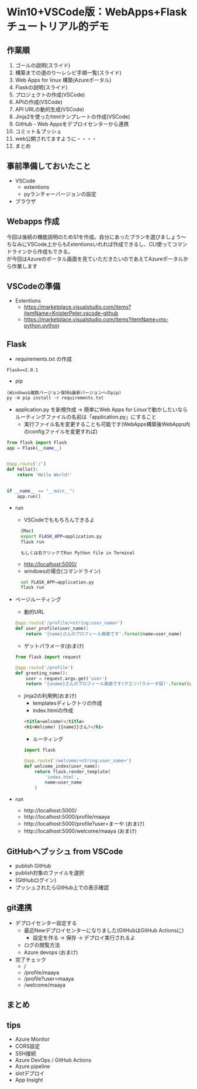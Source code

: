# Win10+VSCode版：WebApps+Flask チュートリアル的デモ

## 作業順

1. ゴールの説明(スライド)
1. 構築までの道のり～レシピ手順一覧(スライド) 
1. Web Apps for linux 構築(Azureポータル)
1. Flaskの説明(スライド)
1. プロジェクトの作成(VSCode)
1. APIの作成(VSCode)
1. API URLの動的生成(VSCode)
1. Jinja2を使ったhtmlテンプレートの作成(VSCode)
1. GitHub - Web Appsをデプロイセンターから連携
1. コミット＆プッシュ
1. web公開されてますように・・・・
1. まとめ


## 事前準備しておいたこと
- VSCode
  - extentions
  - pyランチャーバージョンの設定
- ブラウザ


## Webapps 作成

今回は後続の機能説明のためS1を作成。自分にあったプランを選びましょう〜    
ちなみにVSCode上からもExtentionsいれれば作成できるし、CLI使ってコマンドラインから作成もできる。   
が今回はAzureのポータル画面を見ていただきたいのであえてAzureポータルから作業します

## VSCodeの準備
- Extentions
  - https://marketplace.visualstudio.com/items?itemName=KnisterPeter.vscode-github
  - https://marketplace.visualstudio.com/items?itemName=ms-python.python

## Flask
- requirements.txt の作成

```
Flask==2.0.1
```
- pip
```
(Windows&複数バージョン保持&最新バージョンへのpip)
py -m pip install -r requirements.txt
```

- application.py を新規作成 -> 簡単にWeb Apps for Linuxで動かしたいならルーティングファイルの名前は「application.py」にすること
  - 実行ファイル名を変更することも可能です(WebApps構築後WebApps内のconfigファイルを変更すれば)

```python
from flask import Flask
app = Flask(__name__)


@app.route('/')
def hello():
    return 'Hello World!'
    
    
if __name__ == "__main__":
    app.run()

```

- run
    - VSCodeでももちろんできるよ
    ```bash
      (Mac)
      export FLASK_APP=application.py
      flask run
      
      もしくは右クリックでRun Python file in Terminal
    ```
    - [http://localhost:5000/](http://localhost:5000/)
    - windowsの場合(コマンドライン)
    ```python
      set FLASK_APP=application.py
      flask run
    ```

- ページルーティング
    - 動的URL
    ```python
    @app.route('/profile/<string:user_name>')
    def user_profile(user_name):
        return '{name}さんのプロフィール画面です'.format(name=user_name)
    ```

    - ゲットパラメータ(おまけ)
    ```python
    from flask import request

    @app.route('/profile')
    def greeting_name():
        user = request.args.get('user')
        return '{uname}さんのプロフィール画面です(クエリパラメータ版)'.format(uname=user)
    ```
    - jinja2の利用例(おまけ)
      - templatesディレクトリの作成
      - index.htmlの作成
      ```html
      <title>welcome!</title>
      <h1>Welcome! {{name}}さん!</h1>
      ```
      - ルーティング
      ```python
      import flask

      @app.route('/welcome/<string:user_name>')
      def welcome_index(user_name):
          return flask.render_template(
              'index.html',
              name=user_name
          )
      ```

- run
    - http://localhost:5000/
    - http://localhost:5000/profile/maaya
    - http://localhost:5000/profile?user=まーや  (おまけ)
    - http://localhost:5000/welcome/maaya    (おまけ)
    

## GitHubへプッシュ from VSCode
- publish GitHub
- publish対象のファイルを選択
- (GitHubログイン)
- プッシュされたらGitHub上での表示確認

    
## git連携
- デプロイセンター設定する
    - 最近Newデプロイセンターになりました(GitHubはGitHub Actionsに)
      - 設定を作る -> 保存 -> デプロイ実行されるよ
    - ログの閲覧方法
    - Azure devops  (おまけ)
- 完了チェック
    - /
    - /profile/maaya
    - /profile?user=maaya
    - /welcome/maaya

 
 ## まとめ

## tips
- Azure Monitor
- CORS設定
- SSH接続
- Azure DevOps / GitHub Actions
- Azure pipeline
- slotデプロイ
- App Insight


